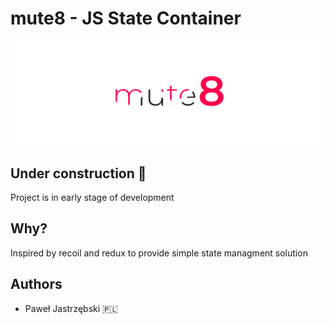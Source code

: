
# mute8 - JS State Container
![mute8](doc/mut8.png)

## Under construction 🚧
Project is in early stage of development

## Why?
Inspired by recoil and redux to provide simple state managment solution

## Authors
- Paweł Jastrzębski 🇵🇱